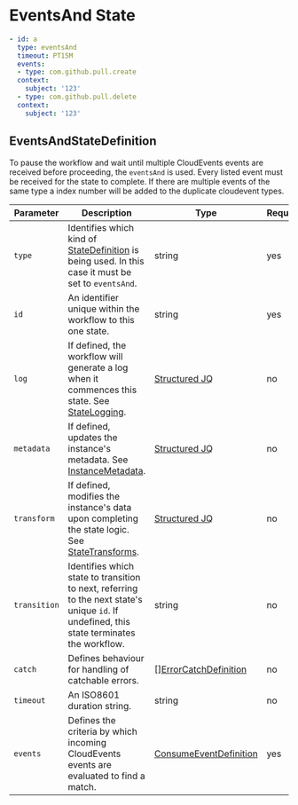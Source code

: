 # EventsAnd State 

```yaml
- id: a
  type: eventsAnd
  timeout: PT15M
  events:
  - type: com.github.pull.create
  context:
    subject: '123'
  - type: com.github.pull.delete
  context:
    subject: '123'
```

## EventsAndStateDefinition 

To pause the workflow and wait until multiple CloudEvents events are received before proceeding, the `eventsAnd` is used. Every listed event must be received for the state to complete. If there are multiple events of the same type a index number will be added to the duplicate cloudevent types.

| Parameter | Description | Type | Required |
| --- | --- | --- | --- |
| `type` | Identifies which kind of [StateDefinition](./states.md) is being used. In this case it must be set to `eventsAnd`. | string | yes | 
| `id` | An identifier unique within the workflow to this one state. | string | yes |
| `log` | If defined, the workflow will generate a log when it commences this state. See [StateLogging](./logging.md). | [Structured JQ](../instance-data/structured-jx.md) | no |
| `metadata` | If defined, updates the instance's metadata. See [InstanceMetadata](./metadata.md). | [Structured JQ](../instance-data/structured-jx.md) | no |
| `transform` | If defined, modifies the instance's data upon completing the state logic. See [StateTransforms](../instance-data/transforms.md). | [Structured JQ](../instance-data/structured-jx.md) | no |
| `transition` | Identifies which state to transition to next, referring to the next state's unique `id`. If undefined, this state terminates the workflow. | string | no |
| `catch` | Defines behaviour for handling of catchable errors.  | [[]ErrorCatchDefinition](./errors.md) | no |
| `timeout` | An ISO8601 duration string. | string | no |
| `events` | Defines the criteria by which incoming CloudEvents events are evaluated to find a match. | [ConsumeEventDefinition](./consume-event.md#ConsumeEventDefinition) | yes |

